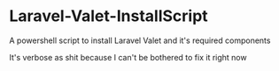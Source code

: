 # Laravel-Valet-InstallScript
A powershell script to install Laravel Valet and it's required components

It's verbose as shit because I can't be bothered to fix it right now
